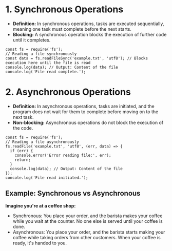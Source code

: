 
# 1. Synchronous Operations

- **Definition:** In synchronous operations, tasks are executed sequentially, meaning one task must complete before the next starts.
- **Blocking:** A synchronous operation blocks the execution of further code until it completes.

```
const fs = require('fs');
// Reading a file synchronously
const data = fs.readFileSync('example.txt', 'utf8'); // Blocks execution here until the file is read
console.log(data); // Output: Content of the file
console.log('File read complete.');

```

# 2. Asynchronous Operations

- **Definition:** In asynchronous operations, tasks are initiated, and the program does not wait for them to complete before moving on to the next task.
- **Non-blocking:** Asynchronous operations do not block the execution of the code.

```
const fs = require('fs');
// Reading a file asynchronously
fs.readFile('example.txt', 'utf8', (err, data) => {
  if (err) {
    console.error('Error reading file:', err);
    return;
  }
  console.log(data); // Output: Content of the file
});
console.log('File read initiated.');
```

## Example: Synchronous vs Asynchronous
**Imagine you're at a coffee shop:**

- Synchronous: You place your order, and the barista makes your coffee while you wait at the counter. No one else is served until your coffee is done.
- Asynchronous: You place your order, and the barista starts making your coffee while taking orders from other customers. When your coffee is ready, it's handed to you.

